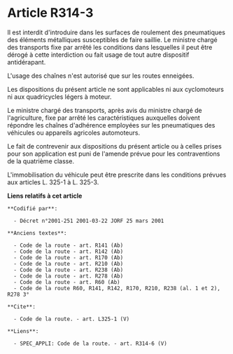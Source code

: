 # Article R314-3

Il est interdit d'introduire dans les surfaces de roulement des pneumatiques des éléments métalliques susceptibles de faire
saillie. Le ministre chargé des transports fixe par arrêté les conditions dans lesquelles il peut être dérogé à cette
interdiction ou fait usage de tout autre dispositif antidérapant. 

L'usage des chaînes n'est autorisé que sur les routes enneigées. 

Les dispositions du présent article ne sont applicables ni aux cyclomoteurs ni aux quadricycles légers à moteur. 

Le ministre chargé des transports, après avis du ministre chargé de l'agriculture, fixe par arrêté les caractéristiques
auxquelles doivent répondre les chaînes d'adhérence employées sur les pneumatiques des véhicules ou appareils agricoles
automoteurs. 

Le fait de contrevenir aux dispositions du présent article ou à celles prises pour son application est puni de l'amende
prévue pour les contraventions de la quatrième classe. 

L'immobilisation du véhicule peut être prescrite dans les conditions prévues aux articles L. 325-1 à L. 325-3.

**Liens relatifs à cet article**

	**Codifié par**:

	  - Décret n°2001-251 2001-03-22 JORF 25 mars 2001

	**Anciens textes**:

	  - Code de la route - art. R141 (Ab)
	  - Code de la route - art. R142 (Ab)
	  - Code de la route - art. R170 (Ab)
	  - Code de la route - art. R210 (Ab)
	  - Code de la route - art. R238 (Ab)
	  - Code de la route - art. R278 (Ab)
	  - Code de la route - art. R60 (Ab)
	  - Code de la route R60, R141, R142, R170, R210, R238 (al. 1 et 2), R278 3°

	**Cite**:

	  - Code de la route. - art. L325-1 (V)

	**Liens**:

	  - SPEC_APPLI: Code de la route. - art. R314-6 (V)
